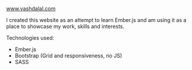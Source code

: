 www.yashdalal.com

I created this website as an attempt to learn Ember.js and am using it as a place to showcase my work, skills and interests. 

Technologies used:
* Ember.js
* Bootstrap (Grid and responsiveness, no JS)
* SASS
